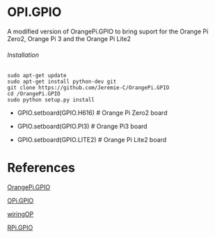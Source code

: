 # OPI.GPIO
A modified version of OrangePi.GPIO to bring suport for the Orange Pi Zero2, Orange Pi 3 and the Orange Pi Lite2

###### Installation 

```
sudo apt-get update
sudo apt-get install python-dev git
git clone https://github.com/Jeremie-C/OrangePi.GPIO
cd /OrangePi.GPIO
sudo python setup.py install
```

* GPIO.setboard(GPIO.H616) # Orange Pi Zero2 board

* GPIO.setboard(GPIO.PI3) # Orange Pi3 board

* GPIO.setboard(GPIO.LITE2) # Orange Pi Lite2 board

# References
[OrangePi.GPIO](https://github.com/Jeremie-C/OrangePi.GPIO)

[OPi.GPIO](https://github.com/rm-hull/OPi.GPIO)

[wiringOP](https://github.com/orangepi-xunlong/wiringOP)

[RPi.GPIO](https://pypi.org/project/RPi.GPIO/)
